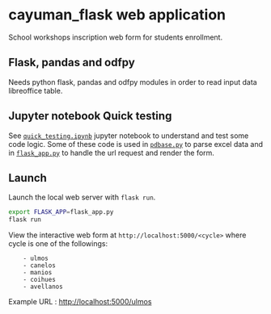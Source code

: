 # cayuman_flask web application
School workshops inscription web form for students enrollment.

## Flask, pandas and odfpy
Needs python flask, pandas and odfpy modules in order to read input data libreoffice table.

## Jupyter notebook Quick testing
See [`quick_testing.ipynb`](quick_testing.ipynb) jupyter notebook to understand and test some code logic. Some of these code is used in [`pdbase.py`](pdbase.py) to parse excel data and in [`flask_app.py`](flask_app.py) to handle the url request and render the form.

## Launch

Launch the local web server with `flask run`.
```bash
export FLASK_APP=flask_app.py
flask run
```
View the interactive web form at `http://localhost:5000/<cycle>` where cycle is one of the followings:

        - ulmos
        - canelos
        - manios
        - coihues
        - avellanos
Example URL : [http://localhost:5000/ulmos](http://localhost:5000/ulmos)
